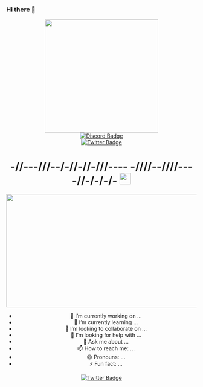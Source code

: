 ### Hi there 👋
<div id="header" align="center">
<img src="https://media.giphy.com/media/xT9IgG50Fb7Mi0prBC/giphy.gif" width="300"/>
</div>
<div id="badges">
</a>
<div id="header" align="center"> 
<a href="https://discord.com/channels/@.lauragreensv">
<img src="https://img.shields.io/badge/Discord-black?style=for-the-badge&logo=discord&logoColor=white" alt="Discord Badge"/>
</a>
<div id="header" align="center">   
<a href="https://twitter.com/DesfossesVelide">
<img src="https://img.shields.io/badge/Twitter-blue?style=for-the-badge&logo=twitter&logoColor=white" alt="Twitter Badge"/>
</a>
</div>
<img src="https://komarev.com/ghpvc/?username=martinconnies375&style=flat-square&color=blue" alt=""/>
<h1>
 -//---///--/-//-//-///---- -////--////----//-/-/-/-
<img src="https://media.giphy.com/media/giFLHb8U7IhLgvB6wC/giphy.gif?cid=82a1493b4071pl8hdy3w6vjxc0owuhlksimt3jodnb5xnx0o&ep=v1_gifs_trending&rid=giphy.gif&ct=g" width="30px"/>
</h1>
<div align="center">
<img src="https://media.giphy.com/media/8cOkSOuvIChHNYOyP7/giphy.gif?cid=82a1493bop82xqu443gvk1t09v31ythfo6vp1tsg139p494m&ep=v1_gifs_trending&rid=giphy.gif&ct=g" width="600" height="300"/>
</div>

- 🔭 I’m currently working on ...
- 🌱 I’m currently learning ...
- 👯 I’m looking to collaborate on ...
- 🤔 I’m looking for help with ...
- 💬 Ask me about ...
- 📫 How to reach me: ...
- 😄 Pronouns: ...
- ⚡ Fun fact: ...
<a href="https://twitter.com/DesfossesVelide">
<img src="https://img.shields.io/badge/Twitter-blue?style=for-the-badge&logo=twitter&logoColor=white" alt="Twitter Badge"/>
</a>

